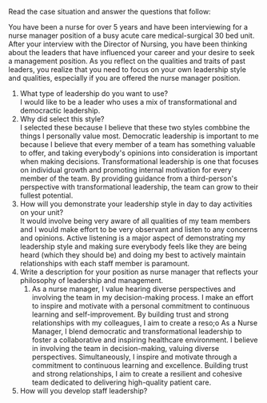 Read the case situation and answer the questions that follow:  

You have been a nurse for over 5 years and have been interviewing for a nurse manager position of a busy acute care medical-surgical 30 bed unit. After your interview with the Director of Nursing, you have been thinking about the leaders that have influenced your career and your desire to seek a management position. As you reflect on the qualities and traits of past leaders, you realize that you need to focus on your own leadership style and qualities, especially if you are offered the nurse manager position.  

1. What type of leadership do you want to use?  
		I would like to be a leader who uses a mix of transformational and democractic leadership. 
1. Why did select this style?  
		I selected these because I believe that these two styles combbine the things I personally value most. Democratic leadership is important to me because I believe that every member of a team has something valuable to offer, and taking everybody's opinions into consideration is important when making decisions. Transformational leadership is one that focuses on individual growth and promoting internal motivation for every member of the team. By providing guidance from a third-person's perspective with transformational leadership, the team can grow to their fullest potential. 
1. How will you demonstrate your leadership style in day to day activities on your unit?  
		It would involve being very aware of all qualities of my team members and I would make effort to be very observant and listen to any concerns and opinions. Active listening is a major aspect of demonstrating my leadership style and making sure everybody feels like they are being heard (which they should be) and doing my best to actively maintain relationships with each staff member is paramount. 
1. Write a description for your position as nurse manager that reflects your philosophy of leadership and management.  
	1. As a nurse manager, I value hearing diverse perspectives and involving the team in my decision-making process. I make an effort to inspire and motivate with a personal commitment to continuous learning and self-improvement. By building trust and strong relationships with my colleagues, I aim to create a reso;o
		As a Nurse Manager, I blend democratic and transformational leadership to foster a collaborative and inspiring healthcare environment. I believe in involving the team in decision-making, valuing diverse perspectives. Simultaneously, I inspire and motivate through a commitment to continuous learning and excellence. Building trust and strong relationships, I aim to create a resilient and cohesive team dedicated to delivering high-quality patient care.
1. How will you develop staff leadership?

